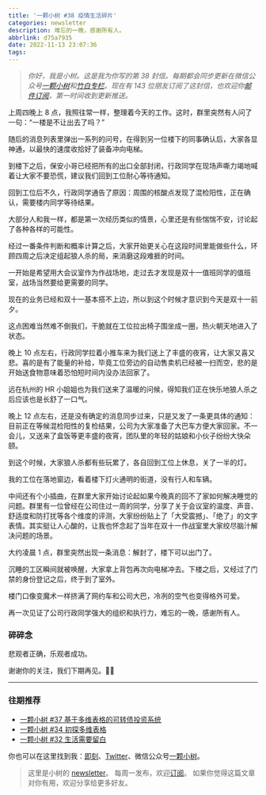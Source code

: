 ```yaml
---
title: '一颗小树 #38 疫情生活碎片'
categories: newsletter
description: 难忘的一晚，感谢所有人。
abbrlink: d75a7935
date: 2022-11-13 23:07:36
tags:
---
```

> *你好，我是小树。这是我为你写的第 38 封信。每期都会同步更新在微信公众号[一颗小树](https://weixin.sogou.com/weixin?query=a_warm_tree)和[竹白专栏](https://xiaoshu.zhubai.love)。现在有 143 位朋友订阅了这封信，也欢迎你[邮件订阅](https://xiaoshu.zhubai.love)，第一时间收到更新推送。*

上周四晚上 8 点，我照往常一样，整理着今天的工作。这时，群里突然有人问了一句：“一楼是不让出去了吗？”

随后的消息列表里弹出一系列的问号，在得到另一位楼下的同事确认后，大家各显神通，以最快的速度收拾好了装备冲向电梯。

到楼下之后，保安小哥已经把所有的出口全部封闭，行政同学在现场声嘶力竭地喊着让大家不要恐慌，建议我们回到工位耐心等待通知。

回到工位后不久，行政同学通告了原因：周围的核酸点发现了混检阳性，正在确认，需要楼内同学等待结果。

大部分人和我一样，都是第一次经历类似的情景，心里还是有些惴惴不安，讨论起了各种各样的可能性。

经过一番条件判断和概率计算之后，大家开始更关心在这段时间里能做些什么，环顾四周之后决定组起狼人杀的局，来消磨这段难捱的时间。

一开始是希望用大会议室作为作战场地，走过去才发现是双十一值班同学的值班室，战场当然要给更需要的同学。

现在的业务已经和双十一基本搭不上边，所以到这个时候才意识到今天是双十一前夕。

这点困难当然难不倒我们，干脆就在工位拉出椅子围坐成一圈，热火朝天地进入了状态。

晚上 10 点左右，行政同学拉着小推车来为我们送上了丰盛的夜宵，让大家又喜又悲。喜的是有了能量的补给，毕竟工位旁边的自动售卖机已经被一扫而空，悲的是开始送食物意味着恐怕短时间内没办法回家了。

远在杭州的 HR 小姐姐也为我们送来了温暖的问候，得知我们正在快乐地狼人杀之后应该也是长舒了一口气。

晚上 12 点左右，还是没有确定的消息同步过来，只是又发了一条更具体的通知：目前正在等候混检阳性的复检结果，公司为大家准备了大巴车方便大家回家。不一会儿，又送来了盒饭等更丰盛的夜宵，团队里的年轻的姑娘和小伙子纷纷大快朵颐。

到这个时候，大家狼人杀都有些玩累了，各自回到工位上休息，关了一半的灯。

我的工位在落地窗边，看着楼下灯火通明的街道，没有行人和车辆。

中间还有个小插曲，在群里大家开始讨论起如果今晚真的回不了家如何解决睡觉的问题。群里有一位曾经在公司住过一周的同学，分享了关于会议室的温度、声音、舒适度和防打扰等各个维度的评测，大家纷纷贴上了「大受震撼」、「绝了」的文字表情。其实挺让人心酸的，让我也怀念起了当年在双十一作战室里大家绞尽脑汁解决问题的场景。

大约凌晨 1 点，群里突然出现一条消息：解封了，楼下可以出门了。

沉睡的工区瞬间就被唤醒，大家拿上背包再次向电梯冲去。下楼之后，又经过了门禁的身份登记之后，终于到了室外。

楼门口像变魔术一样挤满了网约车和公司大巴，冷冽的空气也变得格外可爱。

再一次见证了公司行政同学强大的组织和执行力，难忘的一晚，感谢所有人。

### 碎碎念

悲观者正确，乐观者成功。

谢谢你的关注，我们下期再见。👋🏻

---

### 往期推荐
- [一颗小树 #37 基于多维表格的可转债投资系统](https://mp.weixin.qq.com/s/Zup4Q6iX5lFxJT1jDpiJWA)
- [一颗小树 #34 初探多维表格](https://mp.weixin.qq.com/s/M27pTinwH0jV28NjhLfaHw)
- [一颗小树 #32 生活需要留白](https://mp.weixin.qq.com/s/Xk4U-9x5dsz2vjOoxPfLZQ)

你也可以在这里找到我：[即刻](https://okjk.co/3Vsn5T)、[Twitter](https://twitter.com/yeshu_in_future)、微信公众号[一颗小树](https://weixin.sogou.com/weixin?query=a_warm_tree)。

> 这里是小树的 [newsletter](https://xiaoshu.zhubai.love)。 每周一发布，欢迎[订阅](https://xiaoshu.zhubai.love)。
> 如果你觉得这篇文章对你有用，欢迎分享给更多好友。
